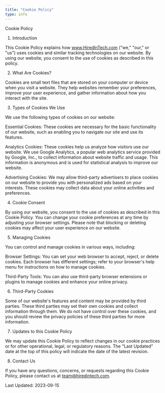 ```yaml
---
title: "Cookie Policy"
type: info
---
```

Cookie Policy

1. Introduction

This Cookie Policy explains how www.HiredInTech.com ("we," "our," or "us") uses cookies and similar tracking technologies on our website. By using our website, you consent to the use of cookies as described in this policy.

2. What Are Cookies?

Cookies are small text files that are stored on your computer or device when you visit a website. They help websites remember your preferences, improve your user experience, and gather information about how you interact with the site.

3. Types of Cookies We Use

We use the following types of cookies on our website:

Essential Cookies: These cookies are necessary for the basic functionality of our website, such as enabling you to navigate our site and use its features.

Analytics Cookies: These cookies help us analyze how visitors use our website. We use Google Analytics, a popular web analytics service provided by Google, Inc., to collect information about website traffic and usage. This information is anonymous and is used for statistical analysis to improve our website.

Advertising Cookies: We may allow third-party advertisers to place cookies on our website to provide you with personalized ads based on your interests. These cookies may collect data about your online activities and preferences.

4. Cookie Consent

By using our website, you consent to the use of cookies as described in this Cookie Policy. You can change your cookie preferences at any time by adjusting your browser settings. Please note that blocking or deleting cookies may affect your user experience on our website.

5. Managing Cookies

You can control and manage cookies in various ways, including:

Browser Settings: You can set your web browser to accept, reject, or delete cookies. Each browser has different settings; refer to your browser's help menu for instructions on how to manage cookies.

Third-Party Tools: You can also use third-party browser extensions or plugins to manage cookies and enhance your online privacy.

6. Third-Party Cookies

Some of our website's features and content may be provided by third parties. These third parties may set their own cookies and collect information through them. We do not have control over these cookies, and you should review the privacy policies of these third parties for more information.

7. Updates to this Cookie Policy

We may update this Cookie Policy to reflect changes in our cookie practices or for other operational, legal, or regulatory reasons. The "Last Updated" date at the top of this policy will indicate the date of the latest revision.

8. Contact Us

If you have any questions, concerns, or requests regarding this Cookie Policy, please contact us at team@hiredintech.com.

Last Updated: 2023-09-15
